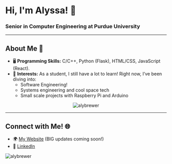 <h1 align="left">Hi, I'm Alyssa! 👋</h1>
<h3 align="left">Senior in Computer Engineering at Purdue University</h3>

---

## About Me 🌟  
- 🖥️ **Programming Skills:** C/C++, Python (Flask), HTML/CSS, JavaScript (React).  
- 🚀 **Interests:** As a student, I still have a lot to learn! Right now, I’ve been diving into:
    - Software Engineering!
    - Systems engineering and cool space tech
    - Small scale projects with Raspberry Pi and Arduino

<p align="center">
  <img src="https://github-readme-stats.vercel.app/api/top-langs?username=alybrewer&show_icons=true&locale=en&layout=compact" alt="alybrewer" />
</p>

---

## Connect with Me! 🌐  
- 🌍 [My Website](https://alybrewer.com/) (BIG updates coming soon!)  
- 💼 [LinkedIn](https://www.linkedin.com/in/alybrewer/)  

<p align="left">
  <img src="https://komarev.com/ghpvc/?username=alybrewer&label=Profile%20views&color=0e75b6&style=flat" alt="alybrewer" />
</p>

